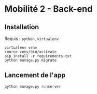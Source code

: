 # Mobilité 2 - Back-end
## Installation
Requis : `python`, `virtualenv`
```shell
virtualenv venv
source venv/bin/activate
pip install -r requirements.txt
python manage.py migrate
```

## Lancement de l'app
```shell
python manage.py runserver
```
